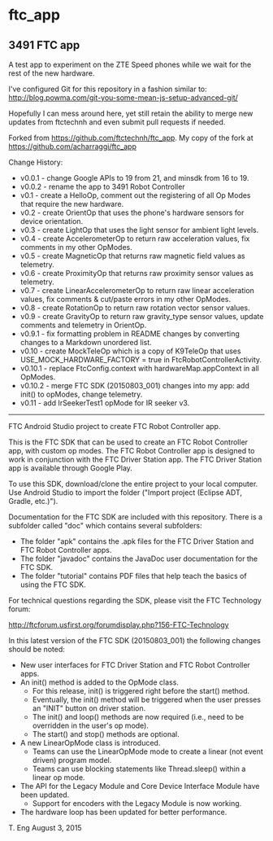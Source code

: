 # ftc_app
## 3491 FTC app
A test app to experiment on the ZTE Speed phones while we wait for the rest of the new hardware.

I've configured Git for this repository in a fashion similar to: http://blog.powma.com/git-you-some-mean-js-setup-advanced-git/

Hopefully I can mess around here, yet still retain the ability to merge new updates from ftctechnh and even submit pull requests if needed.

Forked from https://github.com/ftctechnh/ftc_app.
My copy of the fork at https://github.com/acharraggi/ftc_app

Change History:
- v0.0.1 - change Google APIs to 19 from 21, and minsdk from 16 to 19.
- v0.0.2 - rename the app to 3491 Robot Controller
- v0.1 - create a HelloOp, comment out the registering of all Op Modes that require the new hardware.
- v0.2 - create OrientOp that uses the phone's hardware sensors for device orientation.
- v0.3 - create LightOp that uses the light sensor for ambient light levels.
- v0.4 - create AccelerometerOp to return raw acceleration values, fix comments in my other OpModes.
- v0.5 - create MagneticOp that returns raw magnetic field values as telemetry.
- v0.6 - create ProximityOp that returns raw proximity sensor values as telemetry.
- v0.7 - create LinearAccelerometerOp to return raw linear acceleration values, fix comments & cut/paste errors in my other OpModes.
- v0.8 - create RotationOp to return raw rotation vector sensor values.
- v0.9 - create GravityOp to return raw gravity_type sensor values, update comments and telemetry in OrientOp.
- v0.9.1 - fix formatting problem in README changes by converting changes to a Markdown unordered list.
- v0.10 - create MockTeleOp which is a copy of K9TeleOp that uses USE_MOCK_HARDWARE_FACTORY = true in FtcRobotControllerActivity.
- v0.10.1 - replace FtcConfig.context with hardwareMap.appContext in all OpModes.
- v0.10.2 - merge FTC SDK (20150803_001) changes into my app: add init() to opModes, change telemetry.
- v0.11 - add IrSeekerTest1 opMode for IR seeker v3.


---

FTC Android Studio project to create FTC Robot Controller app.

This is the FTC SDK that can be used to create an FTC Robot Controller app, with custom op modes.
The FTC Robot Controller app is designed to work in conjunction with the FTC Driver Station app.
The FTC Driver Station app is available through Google Play.

To use this SDK, download/clone the entire project to your local computer.
Use Android Studio to import the folder  ("Import project (Eclipse ADT, Gradle, etc.)").

Documentation for the FTC SDK are included with this repository.  There is a subfolder called "doc" which contains several subfolders:

 * The folder "apk" contains the .apk files for the FTC Driver Station and FTC Robot Controller apps.
 * The folder "javadoc" contains the JavaDoc user documentation for the FTC SDK.
 * The folder "tutorial" contains PDF files that help teach the basics of using the FTC SDK.

For technical questions regarding the SDK, please visit the FTC Technology forum:

  http://ftcforum.usfirst.org/forumdisplay.php?156-FTC-Technology

In this latest version of the FTC SDK (20150803_001) the following changes should be noted:

 * New user interfaces for FTC Driver Station and FTC Robot Controller apps.
 * An init() method is added to the OpMode class.
   - For this release, init() is triggered right before the start() method.
   - Eventually, the init() method will be triggered when the user presses an "INIT" button on driver station.
   - The init() and loop() methods are now required (i.e., need to be overridden in the user's op mode).
   - The start() and stop() methods are optional.
 * A new LinearOpMode class is introduced.
   - Teams can use the LinearOpMode mode to create a linear (not event driven) program model.
   - Teams can use blocking statements like Thread.sleep() within a linear op mode.
 * The API for the Legacy Module and Core Device Interface Module have been updated.
   - Support for encoders with the Legacy Module is now working.
 * The hardware loop has been updated for better performance.


T. Eng
August 3, 2015


